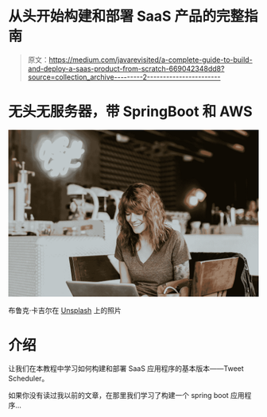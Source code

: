 # 从头开始构建和部署 SaaS 产品的完整指南

> 原文：<https://medium.com/javarevisited/a-complete-guide-to-build-and-deploy-a-saas-product-from-scratch-669042348dd8?source=collection_archive---------2----------------------->

# 无头无服务器，带 SpringBoot 和 AWS

![](img/ff6ae7112e128da377c07bdd54fd45fd.png)

布鲁克·卡吉尔在 [Unsplash](https://unsplash.com/s/photos/startup?utm_source=unsplash&utm_medium=referral&utm_content=creditCopyText) 上的照片

# 介绍

让我们在本教程中学习如何构建和部署 SaaS 应用程序的基本版本——Tweet Scheduler。

如果你没有读过我以前的文章，在那里我们学习了构建一个 spring boot 应用程序…